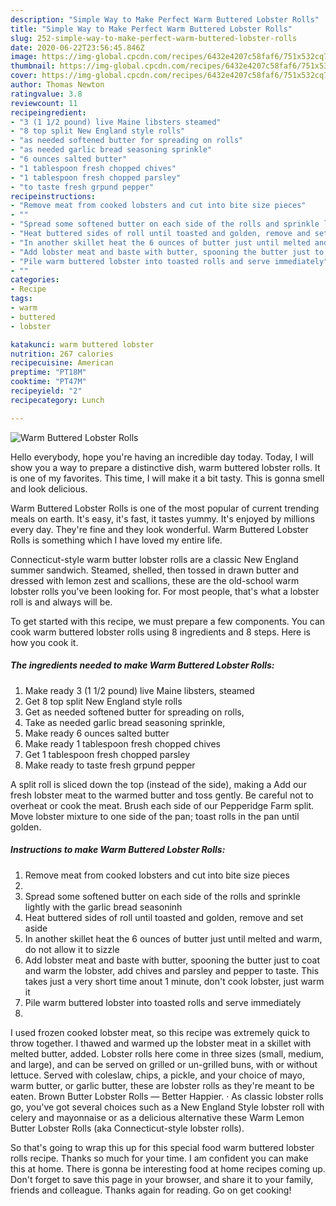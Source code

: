 ```yaml
---
description: "Simple Way to Make Perfect Warm Buttered Lobster Rolls"
title: "Simple Way to Make Perfect Warm Buttered Lobster Rolls"
slug: 252-simple-way-to-make-perfect-warm-buttered-lobster-rolls
date: 2020-06-22T23:56:45.846Z
image: https://img-global.cpcdn.com/recipes/6432e4207c58faf6/751x532cq70/warm-buttered-lobster-rolls-recipe-main-photo.jpg
thumbnail: https://img-global.cpcdn.com/recipes/6432e4207c58faf6/751x532cq70/warm-buttered-lobster-rolls-recipe-main-photo.jpg
cover: https://img-global.cpcdn.com/recipes/6432e4207c58faf6/751x532cq70/warm-buttered-lobster-rolls-recipe-main-photo.jpg
author: Thomas Newton
ratingvalue: 3.8
reviewcount: 11
recipeingredient:
- "3 (1 1/2 pound) live Maine libsters steamed"
- "8 top split New England style rolls"
- "as needed softened butter for spreading on rolls"
- "as needed garlic bread seasoning sprinkle"
- "6 ounces salted butter"
- "1 tablespoon fresh chopped chives"
- "1 tablespoon fresh chopped parsley"
- "to taste fresh grpund pepper"
recipeinstructions:
- "Remove meat from cooked lobsters and cut into bite size pieces"
- ""
- "Spread some softened butter on each side of the rolls and sprinkle lightly with the garlic bread seasoninh"
- "Heat buttered sides of roll until toasted and golden, remove and set aside"
- "In another skillet heat the 6 ounces of butter just until melted and warm, do not allow it to sizzle"
- "Add lobster meat and baste with butter, spooning the butter just to coat and warm the lobster, add chives and parsley and pepper to taste. This takes just a very short time anout 1 minute, don&#39;t cook lobster, just warm it"
- "Pile warm buttered lobster into toasted rolls and serve immediately"
- ""
categories:
- Recipe
tags:
- warm
- buttered
- lobster

katakunci: warm buttered lobster 
nutrition: 267 calories
recipecuisine: American
preptime: "PT18M"
cooktime: "PT47M"
recipeyield: "2"
recipecategory: Lunch

---
```



![Warm Buttered Lobster Rolls](https://img-global.cpcdn.com/recipes/6432e4207c58faf6/751x532cq70/warm-buttered-lobster-rolls-recipe-main-photo.jpg)

Hello everybody, hope you're having an incredible day today. Today, I will show you a way to prepare a distinctive dish, warm buttered lobster rolls. It is one of my favorites. This time, I will make it a bit tasty. This is gonna smell and look delicious.

Warm Buttered Lobster Rolls is one of the most popular of current trending meals on earth. It's easy, it's fast, it tastes yummy. It's enjoyed by millions every day. They're fine and they look wonderful. Warm Buttered Lobster Rolls is something which I have loved my entire life.

Connecticut-style warm butter lobster rolls are a classic New England summer sandwich. Steamed, shelled, then tossed in drawn butter and dressed with lemon zest and scallions, these are the old-school warm lobster rolls you&#39;ve been looking for. For most people, that&#39;s what a lobster roll is and always will be.


To get started with this recipe, we must prepare a few components. You can cook warm buttered lobster rolls using 8 ingredients and 8 steps. Here is how you cook it.

<!--inarticleads1-->

##### The ingredients needed to make Warm Buttered Lobster Rolls:

1. Make ready 3 (1 1/2 pound) live Maine libsters, steamed
1. Get 8 top split New England style rolls
1. Get as needed softened butter for spreading on rolls,
1. Take as needed garlic bread seasoning sprinkle,
1. Make ready 6 ounces salted butter
1. Make ready 1 tablespoon fresh chopped chives
1. Get 1 tablespoon fresh chopped parsley
1. Make ready to taste fresh grpund pepper


A split roll is sliced down the top (instead of the side), making a Add our fresh lobster meat to the warmed butter and toss gently. Be careful not to overheat or cook the meat. Brush each side of our Pepperidge Farm split. Move lobster mixture to one side of the pan; toast rolls in the pan until golden. 

<!--inarticleads2-->

##### Instructions to make Warm Buttered Lobster Rolls:

1. Remove meat from cooked lobsters and cut into bite size pieces
1. 
1. Spread some softened butter on each side of the rolls and sprinkle lightly with the garlic bread seasoninh
1. Heat buttered sides of roll until toasted and golden, remove and set aside
1. In another skillet heat the 6 ounces of butter just until melted and warm, do not allow it to sizzle
1. Add lobster meat and baste with butter, spooning the butter just to coat and warm the lobster, add chives and parsley and pepper to taste. This takes just a very short time anout 1 minute, don&#39;t cook lobster, just warm it
1. Pile warm buttered lobster into toasted rolls and serve immediately
1. 


I used frozen cooked lobster meat, so this recipe was extremely quick to throw together. I thawed and warmed up the lobster meat in a skillet with melted butter, added. Lobster rolls here come in three sizes (small, medium, and large), and can be served on grilled or un-grilled buns, with or without lettuce. Served with coleslaw, chips, a pickle, and your choice of mayo, warm butter, or garlic butter, these are lobster rolls as they&#39;re meant to be eaten. Brown Butter Lobster Rolls — Better Happier. · As classic lobster rolls go, you&#39;ve got several choices such as a New England Style lobster roll with celery and mayonnaise or as a delicious alternative these Warm Lemon Butter Lobster Rolls (aka Connecticut-style lobster rolls). 

So that's going to wrap this up for this special food warm buttered lobster rolls recipe. Thanks so much for your time. I am confident you can make this at home. There is gonna be interesting food at home recipes coming up. Don't forget to save this page in your browser, and share it to your family, friends and colleague. Thanks again for reading. Go on get cooking!
